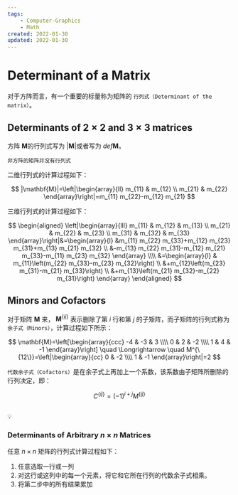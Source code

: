 ```yaml
---
tags:
    - Computer-Graphics
    - Math
created: 2022-01-30
updated: 2022-01-30
---
```


# Determinant of a Matrix

对于方阵而言，有一个重要的标量称为矩阵的 `行列式（Determinant of the matrix）`。

## Determinants of $2\times 2$ and $3\times 3$ matrices

方阵 $\mathbf{M}$的行列式写为 $|\mathbf{M}|$或者写为 $def \mathbf{M}$。

```ad-warning
非方阵的矩阵并没有行列式
```

二维行列式的计算过程如下：

$$ |\mathbf{M}|=\left|\begin{array}{ll} m_{11} & m_{12} \\ m_{21} & m_{22} \end{array}\right|=m_{11} m_{22}-m_{12} m_{21} $$

三维行列式的计算过程如下：

$$ \begin{aligned} \left|\begin{array}{lll} m_{11} & m_{12} & m_{13} \\ m_{21} & m_{22} & m_{23} \\ m_{31} & m_{32} & m_{33} \end{array}\right|&=\begin{array}{l} &m_{11} m_{22} m_{33}+m_{12} m_{23} m_{31}+m_{13} m_{21} m_{32} \\ &-m_{13} m_{22} m_{31}-m_{12} m_{21} m_{33}-m_{11} m_{23} m_{32} \end{array} \\\\ &=\begin{array}{l} & m_{11}\left(m_{22} m_{33}-m_{23} m_{32}\right) \\ &+m_{12}\left(m_{23} m_{31}-m_{21} m_{33}\right) \\ &+m_{13}\left(m_{21} m_{32}-m_{22} m_{31}\right) \end{array} \end{aligned} $$

## Minors and Cofactors

对于矩阵 $\mathbf{M}$ 来， $\mathbf{M}^{\{ij\}}$ 表示删除了第 $i$ 行和第 $j$ 的子矩阵，而子矩阵的行列式称为 `余子式（Minors）`，计算过程如下所示：

$$ \mathbf{M}=\left[\begin{array}{ccc} -4 & -3 & 3 \\\\ 0 & 2 & -2 \\\\ 1 & 4 & -1 \end{array}\right] \quad \Longrightarrow \quad M^{\{12\}}=\left|\begin{array}{cc} 0 & -2 \\\\ 1 & -1 \end{array}\right|=2 $$

`代数余子式（Cofactors）`是在余子式上再加上一个系数，该系数由子矩阵所删除的行列决定，即：

$$ C^{\{i j\}}=(-1)^{i+j} M^{\{i j\}} $$

```ad-note
```
<aside> 💡 

</aside>

### Determinants of Arbitrary $n\times n$ Matrices

任意 $n\times n$ 矩阵的行列式计算过程如下：

1.  任意选取一行或一列
2.  对这行或这列中的每一个元素，将它和它所在行列的代数余子式相乘。
3.  将第二步中的所有结果累加